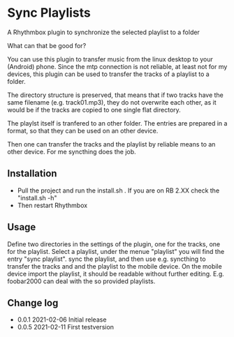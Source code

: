 Sync Playlists
==============
A Rhythmbox plugin to synchronize the selected playlist to a folder

What can that be good for?

You can use this plugin to transfer music from the linux desktop to your (Android) phone.
Since the mtp connection is not reliable, at least not for my devices, this plugin
can be used to transfer the tracks of a playlist to a folder.

The directory structure is preserved, that means that if two tracks have the same filename (e.g. track01.mp3),
they do not overwrite each other, as it would be if the tracks are copied to one single flat directory.

The playlst itself is tranfered to an other folder.
The entries are prepared in a format, so that they can be used on an other device.

Then one can transfer the tracks and the playlist by reliable means to an other device.
For me syncthing does the job.

Installation
------------
- Pull the project and run the install.sh . If you are on RB 2.XX check the "install.sh -h"
- Then restart Rhythmbox

Usage
--------------------
Define two directories in the settings of the plugin, one for the tracks, one for the playlist.
Select a playlist, under the menue "playlist" you will find the entry "sync playlist".
sync the playlist, and then use e.g. syncthing to transfer the tracks and and the playlist to the mobile device.
On the mobile device import the playlist, it should be readable without further editing.
E.g. foobar2000 can deal with the so provided playlists.


Change log
--------------------
- 0.0.1 2021-02-06 Initial release
- 0.0.5 2021-02-11 First testversion
